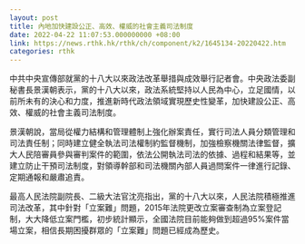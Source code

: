 ```yaml
---
layout: post
title: 內地加快建設公正、高效、權威的社會主義司法制度
date: 2022-04-22 11:07:53.000000000 +08:00
link: https://news.rthk.hk/rthk/ch/component/k2/1645134-20220422.htm
categories: rthk
---
```


中共中央宣傳部就黨的十八大以來政法改革舉措與成效舉行記者會。中央政法委副秘書長景漢朝表示，黨的十八大以來，政法系統堅持以人民為中心，立足國情，以前所未有的決心和力度，推進新時代政法領域實現歷史性變革，加快建設公正、高效、權威的社會主義司法制度。

景漢朝說，當局從權力結構和管理體制上強化辦案責任，實行司法人員分類管理和司法責任制；同時建立健全執法司法權制約監督機制，加強檢察機關法律監督，擴大人民陪審員參與審判案件的範圍，依法公開執法司法的依據、過程和結果等，並建立防止干預司法制度，對領導幹部和司法機關內部人員過問案件一律進行記錄、定期通報和嚴肅追責。

最高人民法院副院長、二級大法官沈亮指出，黨的十八大以來，人民法院積極推進司法改革，其中針對「立案難」問題，2015年法院更改立案審查制為立案登記制，大大降低立案門檻，初步統計顯示，全國法院目前能夠做到超過95%案件當場立案，相信長期困擾群眾的「立案難」問題已經成為歷史。
